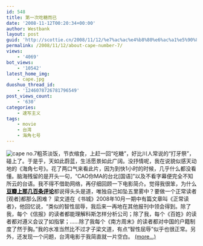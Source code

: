 ```yaml
---
id: 548
title: 第一次吃糖而已
date: '2008-11-12T00:20:34+00:00'
author: Westbank
layout: post
guid: 'http://scottie.cn/2008/11/12/%e7%ac%ac%e4%b8%80%e6%ac%a1%e5%90%83%e7%b3%96%e8%80%8c%e5%b7%b2/'
permalink: /2008/11/12/about-cape-number-7/
views:
    - '4069'
bot_views:
    - '10542'
latest_home_img:
    - cape.jpg
duoshuo_thread_id:
    - '1246078726781796549'
post_views_count:
    - '630'
categories:
    - 速写主义
tags:
    - movie
    - 台湾
    - 海角七号
---
```


![](http://i572.photobucket.com/albums/ss161/dsufo/3022688426_37b484ba8e.jpg "cape no.7")粗茶淡饭，节衣缩食，上赶一回“吃糖”，好比川人常说的“打牙祭”，碰上了。于是乎，天如此蔚蓝，生活愿景如此广阔。没抒情呢，我在说貌似感天动地的《海角七号》。花了两口气来看此片，因为到快1小时的时候，几乎什么都没看懂。脑海残留的是开头一句，“CAO你MA的台北\[国语\]”以及不看字幕便完全不知所云的台语。我不得不借助网络，再仔细回顾一下电影简介。觉得我很笨，为什么[<span style="color: #000000;">**豆瓣上那几百条评论**</span>](http://www.douban.com/subject/3158990/?i=0)都说得头头是道，唯独自己如坠五里雾中？要做一个正常读者\[观者\]都那么困难？ 梁文道在《书城》2008年10月一期中有篇文章叫《正常读者》，他回忆说，“类似的智性屈辱，我后来一再地在其他报刊中领会得到。除了我，每个《信报》的读者都能理解科斯怎样分析公司；除了我，每个《百姓》的读者都对遵义会议了如指掌；......除了我每个《南方周末》的读者都对中国的户籍制度了然于胸。”我的水准当然比不过才子梁文道，有点“智性屈辱”似乎也很正常。另外，还发现一个问题，台湾电影于我简直就一片空白。 [<span aria-label="Continue reading 第一次吃糖而已">(more…)</span>](http://farbank.net/2008/11/12/about-cape-number-7/#more-548)